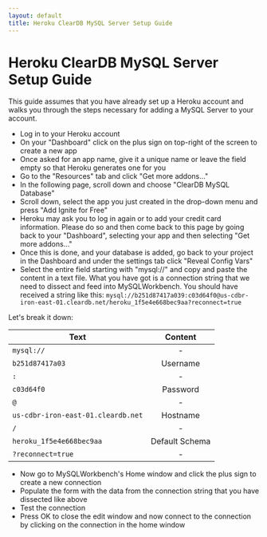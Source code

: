 ```yaml
---
layout: default
title: Heroku ClearDB MySQL Server Setup Guide
---
```

# Heroku ClearDB MySQL Server Setup Guide

This guide assumes that you have already set up a Heroku account and walks you through the steps necessary for adding a MySQL Server to your account.

- Log in to your Heroku account
- On your "Dashboard" click on the plus sign on top-right of the screen to create a new app
- Once asked for an app name, give it a unique name or leave the field empty so that Heroku generates one for you
- Go to the "Resources" tab and click "Get more addons..."
- In the following page, scroll down and choose "ClearDB MySQL Database"
- Scroll down, select the app you just created in the drop-down menu and press "Add Ignite for Free"
- Heroku may ask you to log in again or to add your credit card information. Please do so and then come back to this page by going back to your "Dashboard", selecting your app and then selecting "Get more addons..."
- Once this is done, and your database is added, go back to your project in the Dashboard and under the settings tab click "Reveal Config Vars"
- Select the entire field starting with "mysql://" and copy and paste the content in a text file. What you have got is a connection string that we need to dissect and feed into MySQLWorkbench. You should have received a string like this: `mysql://b251d87417a039:c03d64f0@us-cdbr-iron-east-01.cleardb.net/heroku_1f5e4e668bec9aa?reconnect=true`

Let's break it down:

| __Text__                           |  __Content__   |
|------------------------------------|:--------------:|
| `mysql://`                         | -              |
| `b251d87417a03`                    | Username       |
| `:`                                | -              |
| `c03d64f0`                         | Password       |
| `@`                                | -              |
| `us-cdbr-iron-east-01.cleardb.net` | Hostname       |
| `/`                                | -              |
| `heroku_1f5e4e668bec9aa`           | Default Schema |
| `?reconnect=true`                  | -              |

- Now go to MySQLWorkbench's Home window and click the plus sign to create a new connection
- Populate the form with the data from the connection string that you have dissected like above
- Test the connection
- Press OK to close the edit window and now connect to the connection by clicking on the connection in the home window
